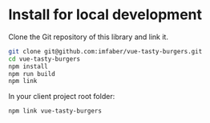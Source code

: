 # Install for local development

Clone the Git repository of this library and link it.

```bash
git clone git@github.com:imfaber/vue-tasty-burgers.git
cd vue-tasty-burgers
npm install
npm run build
npm link
```

In your client project root folder:
```bash
npm link vue-tasty-burgers
```
